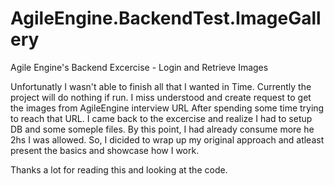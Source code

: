 # AgileEngine.BackendTest.ImageGallery
Agile Engine's Backend Excercise - Login and Retrieve Images

Unfortunatly I wasn't able to finish all that I wanted in Time. Currently the project will do nothing if run.
I miss understood and create request to get the images from AgileEngine interview URL After spending some time trying to reach that URL. 
I came back to the excercise and realize I had to setup DB and some someple files. By this point, I had already consume more he 2hs I was allowed.
So, I dicided to wrap up my original approach and atleast present the basics and showcase how I work.

Thanks a lot for reading this and looking at the code.
